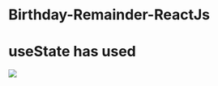 # Birthday-Remainder-ReactJs

# useState has used

<img src="https://res.cloudinary.com/adeshpokhrel/image/upload/v1635438887/React/remain_dbfr0x.png">
